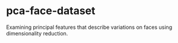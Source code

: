# pca-face-dataset
Examining principal features that describe variations on faces using dimensionality reduction.
